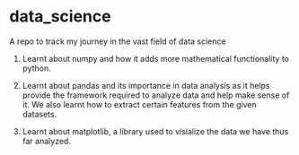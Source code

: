 # data_science
A repo to track my journey in the vast field of data science


1) Learnt about numpy and how it adds more mathematical functionality to python.

2) Learnt about pandas and its importance in data analysis as it helps provide the framework required to analyze data and help make sense of it. We also learnt how to extract certain features from the given datasets.

3) Learnt about matplotlib, a library used to visialize the data we have thus far analyzed.
